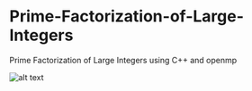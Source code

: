 # Prime-Factorization-of-Large-Integers
Prime Factorization of Large Integers using C++ and openmp

![alt text](http://imgur.com/a/OKAK4)
